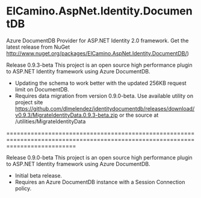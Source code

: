 ElCamino.AspNet.Identity.DocumentDB
==================

Azure DocumentDB Provider for ASP.NET Identity 2.0 framework. Get the latest release from NuGet http://www.nuget.org/packages/ElCamino.AspNet.Identity.DocumentDB/)

  Release 0.9.3-beta This project is an open source high performance plugin to ASP.NET Identity framework using Azure DocumentDB.
  * Updating the schema to work better with the updated 256KB request limit on DocumentDB. 
  * Requires data migration from version 0.9.0-beta. Use available utility on project site https://github.com/dlmelendez/identitydocumentdb/releases/download/v0.9.3/MigrateIdentityData.0.9.3-beta.zip or the source at /utilities/MigrateIdentityData 

================================================================================================================================

  Release 0.9.0-beta This project is an open source high performance plugin to ASP.NET Identity framework using Azure DocumentDB.
  * Initial beta release.
  * Requires an Azure DocumentDB instance with a Session Connection policy.

